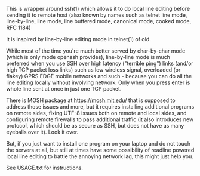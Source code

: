 This is wrapper around ssh(1) which allows it to do local line editing
before sending it to remote host (also known by names such as telnet line mode,
line-by-line, line mode, line buffered mode, canonical mode, cooked mode,
RFC 1184)

It is inspired by line-by-line editing mode in telnet(1) of old.  

While most of the time you're much better served by char-by-char mode (which
is only mode openssh provides), line-by-line mode is much preferred when you
use SSH over high latency ("terrible ping") links (and/or high TCP packet loss
links) such as low wireless signal, overloaded (or flakey) GPRS EDGE mobile
networks and such - because you can do all the line editing locally without
involving network. Only when you press enter is whole line sent at once in
just one TCP packet.

There is MOSH package at https://mosh.mit.edu/ that is supposed to address
those issues and more, but it requires installing additional programs on
remote sides, fixing UTF-8 issues both on remote and local sides, and
configuring remote firewalls to pass additional traffic (it also introduces
new protocol, which should be as secure as SSH, but does not have as many
eyeballs over it). Look it over.

But, if you just want to install one program on your laptop and do not touch
the servers at all, but still at times have some possibility of readline powered 
local line editing to battle the annoying network lag, this might just
help you.

See USAGE.txt for instructions.

